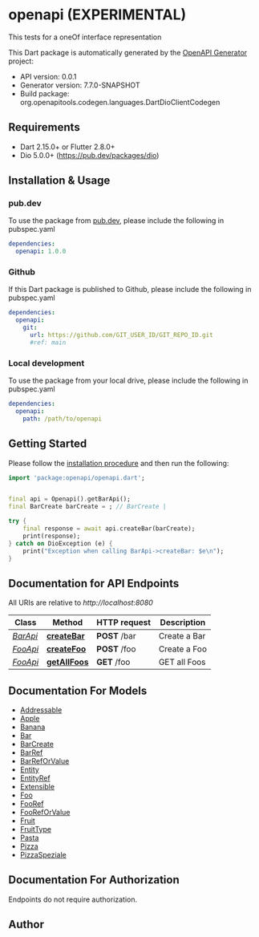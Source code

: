 # openapi (EXPERIMENTAL)
This tests for a oneOf interface representation


This Dart package is automatically generated by the [OpenAPI Generator](https://openapi-generator.tech) project:

- API version: 0.0.1
- Generator version: 7.7.0-SNAPSHOT
- Build package: org.openapitools.codegen.languages.DartDioClientCodegen

## Requirements

* Dart 2.15.0+ or Flutter 2.8.0+
* Dio 5.0.0+ (https://pub.dev/packages/dio)

## Installation & Usage

### pub.dev
To use the package from [pub.dev](https://pub.dev), please include the following in pubspec.yaml
```yaml
dependencies:
  openapi: 1.0.0
```

### Github
If this Dart package is published to Github, please include the following in pubspec.yaml
```yaml
dependencies:
  openapi:
    git:
      url: https://github.com/GIT_USER_ID/GIT_REPO_ID.git
      #ref: main
```

### Local development
To use the package from your local drive, please include the following in pubspec.yaml
```yaml
dependencies:
  openapi:
    path: /path/to/openapi
```

## Getting Started

Please follow the [installation procedure](#installation--usage) and then run the following:

```dart
import 'package:openapi/openapi.dart';


final api = Openapi().getBarApi();
final BarCreate barCreate = ; // BarCreate | 

try {
    final response = await api.createBar(barCreate);
    print(response);
} catch on DioException (e) {
    print("Exception when calling BarApi->createBar: $e\n");
}

```

## Documentation for API Endpoints

All URIs are relative to *http://localhost:8080*

Class | Method | HTTP request | Description
------------ | ------------- | ------------- | -------------
[*BarApi*](doc/BarApi.md) | [**createBar**](doc/BarApi.md#createbar) | **POST** /bar | Create a Bar
[*FooApi*](doc/FooApi.md) | [**createFoo**](doc/FooApi.md#createfoo) | **POST** /foo | Create a Foo
[*FooApi*](doc/FooApi.md) | [**getAllFoos**](doc/FooApi.md#getallfoos) | **GET** /foo | GET all Foos


## Documentation For Models

 - [Addressable](doc/Addressable.md)
 - [Apple](doc/Apple.md)
 - [Banana](doc/Banana.md)
 - [Bar](doc/Bar.md)
 - [BarCreate](doc/BarCreate.md)
 - [BarRef](doc/BarRef.md)
 - [BarRefOrValue](doc/BarRefOrValue.md)
 - [Entity](doc/Entity.md)
 - [EntityRef](doc/EntityRef.md)
 - [Extensible](doc/Extensible.md)
 - [Foo](doc/Foo.md)
 - [FooRef](doc/FooRef.md)
 - [FooRefOrValue](doc/FooRefOrValue.md)
 - [Fruit](doc/Fruit.md)
 - [FruitType](doc/FruitType.md)
 - [Pasta](doc/Pasta.md)
 - [Pizza](doc/Pizza.md)
 - [PizzaSpeziale](doc/PizzaSpeziale.md)


## Documentation For Authorization

Endpoints do not require authorization.


## Author




